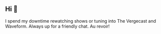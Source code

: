 ## Hi 👋

I spend my downtime rewatching shows or tuning into The Vergecast and Waveform. Always up for a friendly chat. Au revoir!
